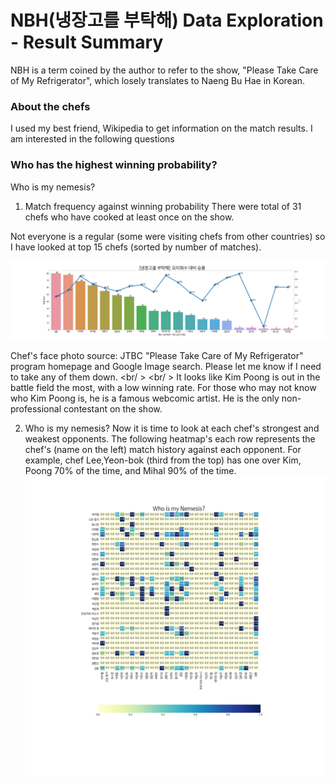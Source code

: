 # NBH(냉장고를 부탁해) Data Exploration - Result Summary
NBH is a term coined by the author to refer to the show, "Please Take Care of My Refrigerator", which losely translates to Naeng Bu Hae in Korean.

### About the chefs
I used my best friend, Wikipedia to get information on the match results. I am interested in the following questions

### Who has the highest winning probability?
Who is my nemesis?
1. Match frequency against winning probability
There were total of 31 chefs who have cooked at least once on the show. 

Not everyone is a regular (some were visiting chefs from other countries) so I have looked at top 15 chefs (sorted by number of matches). 


![match_data](/data/nbh_apperance_winning_rate.png)

Chef's face photo source: JTBC "Please Take Care of My Refrigerator" program homepage and Google Image search. Please let me know if I need to take any of them down.
<br/ >
<br/ >
It looks like Kim Poong is out in the battle field the most, with a low winning rate.
For those who may not know who Kim Poong is, he is a famous webcomic artist. He is the only non-professional contestant on the show.

2. Who is my nemesis?
Now it is time to look at each chef's strongest and weakest opponents. The following heatmap's each row represents the chef's (name on the left) match history against each opponent. For example, chef Lee,Yeon-bok (third from the top) has one over Kim, Poong 70% of the time, and Mihal 90% of the time.
![match_data](/data/nbh_nemesis.png)